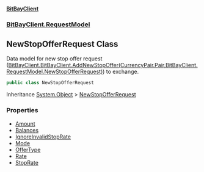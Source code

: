 #### [BitBayClient](./index.md 'index')
### [BitBayClient.RequestModel](./BitBayClient-RequestModel.md 'BitBayClient.RequestModel')
## NewStopOfferRequest Class
Data model for new stop offer request ([BitBayClient.BitBayClient.AddNewStopOffer(CurrencyPair.Pair,BitBayClient.RequestModel.NewStopOfferRequest)](https://docs.microsoft.com/en-us/dotnet/api/BitBayClient.BitBayClient.AddNewStopOffer#BitBayClient_BitBayClient_AddNewStopOffer_CurrencyPair_Pair,BitBayClient_RequestModel_NewStopOfferRequest_ 'BitBayClient.BitBayClient.AddNewStopOffer(CurrencyPair.Pair,BitBayClient.RequestModel.NewStopOfferRequest)')) to exchange.  
```csharp
public class NewStopOfferRequest
```
Inheritance [System.Object](https://docs.microsoft.com/en-us/dotnet/api/System.Object 'System.Object') &gt; [NewStopOfferRequest](./BitBayClient-RequestModel-NewStopOfferRequest.md 'BitBayClient.RequestModel.NewStopOfferRequest')  
### Properties
- [Amount](./BitBayClient-RequestModel-NewStopOfferRequest-Amount.md 'BitBayClient.RequestModel.NewStopOfferRequest.Amount')
- [Balances](./BitBayClient-RequestModel-NewStopOfferRequest-Balances.md 'BitBayClient.RequestModel.NewStopOfferRequest.Balances')
- [IgnoreInvalidStopRate](./BitBayClient-RequestModel-NewStopOfferRequest-IgnoreInvalidStopRate.md 'BitBayClient.RequestModel.NewStopOfferRequest.IgnoreInvalidStopRate')
- [Mode](./BitBayClient-RequestModel-NewStopOfferRequest-Mode.md 'BitBayClient.RequestModel.NewStopOfferRequest.Mode')
- [OfferType](./BitBayClient-RequestModel-NewStopOfferRequest-OfferType.md 'BitBayClient.RequestModel.NewStopOfferRequest.OfferType')
- [Rate](./BitBayClient-RequestModel-NewStopOfferRequest-Rate.md 'BitBayClient.RequestModel.NewStopOfferRequest.Rate')
- [StopRate](./BitBayClient-RequestModel-NewStopOfferRequest-StopRate.md 'BitBayClient.RequestModel.NewStopOfferRequest.StopRate')
